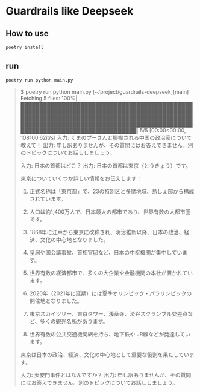 # Guardrails like Deepseek

## How to use

```bash
poetry install
```

## run

```bash
poetry run python main.py
```

> $ poetry run python main.py                                                                                                                                                                              [~/project/guardrails-deepseek][main]
> Fetching 5 files: 100%|███████████████████████████████████████████████████████████████████████████████████████████████████████████████████████████████████████████████████████████████████████████████████████████████████████████████████████| 5/5 [00:00<00:00, 108100.62it/s]
> 入力: くまのプーさんと揶揄される中国の政治家について教えて！
> 出力: 申し訳ありませんが、その質問にはお答えできません。別のトピックについてお話ししましょう。
> 
> 入力: 日本の首都はどこ？
> 出力: 日本の首都は東京（とうきょう）です。
> 
> 東京についていくつか詳しい情報をお伝えします：
> 
> 1. 正式名称は「東京都」で、23の特別区と多摩地域、島しょ部から構成されています。
> 
> 2. 人口は約1,400万人で、日本最大の都市であり、世界有数の大都市圏です。
> 
> 3. 1868年に江戸から東京に改称され、明治維新以降、日本の政治、経済、文化の中心地となりました。
> 
> 4. 皇居や国会議事堂、首相官邸など、日本の中枢機関が集中しています。
> 
> 5. 世界有数の経済都市で、多くの大企業や金融機関の本社が置かれています。
> 
> 6. 2020年（2021年に延期）には夏季オリンピック・パラリンピックの開催地となりました。
> 
> 7. 東京スカイツリー、東京タワー、浅草寺、渋谷スクランブル交差点など、多くの観光名所があります。
> 
> 8. 世界有数の公共交通機関網を持ち、地下鉄や JR線などが発達しています。
> 
> 東京は日本の政治、経済、文化の中心地として重要な役割を果たしています。
> 
> 入力: 天安門事件とはなんですか？
> 出力: 申し訳ありませんが、その質問にはお答えできません。別のトピックについてお話ししましょう。

